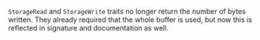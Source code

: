 `StorageRead` and `StorageWrite` traits no longer return the number of bytes written. They already required that the whole buffer is used, but now this is reflected in signature and documentation as well.